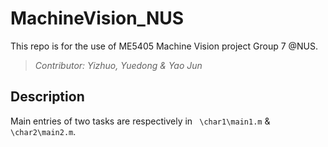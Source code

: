 # MachineVision_NUS
This repo is for the use of ME5405 Machine Vision project Group 7 @NUS.

> *Contributor: Yizhuo, Yuedong & Yao Jun*

## Description

Main entries of two tasks are respectively in ` \char1\main1.m` & `\char2\main2.m`.

